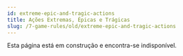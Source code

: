 ```yaml
---
id: extreme-epic-and-tragic-actions
title: Ações Extremas, Épicas e Trágicas
slug: /7-game-rules/old/extreme-epic-and-tragic-actions
---
```


Esta página está em construção e encontra-se indisponível.
